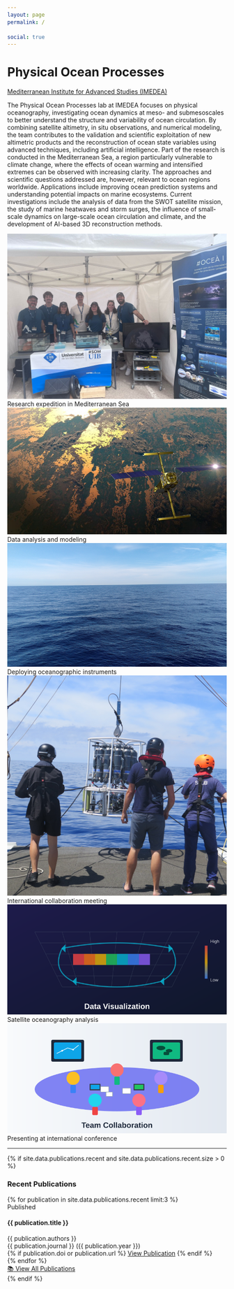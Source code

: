 ```yaml
---
layout: page
permalink: /

social: true
---
```


<div class="intro-hero">
  <h1 class="lab-title">Physical Ocean Processes</h1>
  <p class="lab-subtitle"><a href='https://imedea.uib-csic.es/'>Mediterranean Institute for Advanced Studies (IMEDEA)</a></p>
</div>

<div class="lab-overview" style="text-align: left;">
  <p>The Physical Ocean Processes lab at IMEDEA focuses on physical oceanography, investigating ocean dynamics at meso- and submesoscales to better understand the structure and variability of ocean circulation. By combining satellite altimetry, in situ observations, and numerical modeling, the team contributes to the validation and scientific exploitation of new altimetric products and the reconstruction of ocean state variables using advanced techniques, including artificial intelligence. Part of the research is conducted in the Mediterranean Sea, a region particularly vulnerable to climate change, where the effects of ocean warming and intensified extremes can be observed with increasing clarity. The approaches and scientific questions addressed are, however, relevant to ocean regions worldwide. Applications include improving ocean prediction systems and understanding potential impacts on marine ecosystems. Current investigations include the analysis of data from the SWOT satellite mission, the study of marine heatwaves and storm surges, the influence of small-scale dynamics on large-scale ocean circulation and climate, and the development of AI-based 3D reconstruction methods.</p>
</div>

<!-- Research Gallery -->
<div class="photo-gallery">
  <div class="gallery-grid">
    <div class="gallery-item">
      <img src="/assets/img/gallery/research-1.jpg" alt="Research expedition">
      <div class="gallery-caption">Research expedition in Mediterranean Sea</div>
    </div>
    <div class="gallery-item">
      <img src="/assets/img/gallery/research-2.jpg" alt="Laboratory work">
      <div class="gallery-caption">Data analysis and modeling</div>
    </div>
    <div class="gallery-item">
      <img src="/assets/img/gallery/research-3.jpg" alt="Field instruments">
      <div class="gallery-caption">Deploying oceanographic instruments</div>
    </div>
    <div class="gallery-item">
      <img src="/assets/img/gallery/research-4.jpg" alt="Team collaboration">
      <div class="gallery-caption">International collaboration meeting</div>
    </div>
    <div class="gallery-item">
      <img src="/assets/img/gallery/research-5.jpg" alt="Satellite data">
      <div class="gallery-caption">Satellite oceanography analysis</div>
    </div>
    <div class="gallery-item">
      <img src="/assets/img/gallery/research-6.jpg" alt="Conference presentation">
      <div class="gallery-caption">Presenting at international conference</div>
    </div>
  </div>
</div>

---

<!-- Recent Publications -->
{% if site.data.publications.recent and site.data.publications.recent.size > 0 %}
<div class="recent-publications">
  <div class="section-header">
    <h3>Recent Publications</h3>
  </div>
  
  <div class="recent-publications-list">
    {% for publication in site.data.publications.recent limit:3 %}
    <div class="recent-publication-item">
      <div class="recent-publication-status-badge">Published</div>
      <h4 class="recent-publication-title">{{ publication.title }}</h4>
      <div class="recent-publication-authors">{{ publication.authors }}</div>
      <div class="recent-publication-journal">{{ publication.journal }} ({{ publication.year }})</div>
      {% if publication.doi or publication.url %}
      <a href="{{ publication.doi | default: publication.url }}" target="_blank" class="recent-publication-link">View Publication</a>
      {% endif %}
    </div>
    {% endfor %}
  </div>
  
  <div class="publication-cta">
    <a href="/publications/" class="view-all-btn">
      <span class="btn-icon">📚</span>
      View All Publications
    </a>
  </div>
</div>
{% endif %}